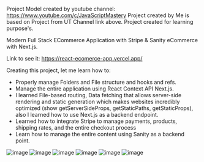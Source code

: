 Project Model created by youtube channel: https://www.youtube.com/c/JavaScriptMastery
Project created by Me is based on Project from UT Channel link above.
Project created for learning purpose's.

Modern Full Stack ECommerce Application with Stripe & Sanity eCommerce with Next.js.

Link to see it: https://react-ecomerce-app.vercel.app/

Creating this project, let me learn how to:

- Properly manage Folders and File structure and hooks and refs.
- Manage the entire application using React Context API Next.js. 
- I learned File-based routing, Data fetching that allows server-side rendering and static generation which makes websites incredibly optimized (show getServerSideProps, getStaticPaths, getStaticProps), also I learned how to use Next.js as a backend endpoint.
- Learned how to integrate Stripe to manage payments, products, shipping rates, and the entire checkout process
- Learn how to manage the entire content using Sanity as a backend point.

![image](https://user-images.githubusercontent.com/93492863/188816854-a0da0843-3224-484b-bec1-62a0f82c32fa.png)
![image](https://user-images.githubusercontent.com/93492863/188816913-19e98c36-e13e-4420-a68c-7f44d7ee450b.png)
![image](https://user-images.githubusercontent.com/93492863/188816957-cbd86e5c-f493-4ed8-a9ca-615e0c5122f8.png)
![image](https://user-images.githubusercontent.com/93492863/188816999-258fd4f9-63eb-4358-b17b-4928be851ab6.png)
![image](https://user-images.githubusercontent.com/93492863/188817043-b45e5d5c-6574-479b-a9f5-bac0f9208107.png)
![image](https://user-images.githubusercontent.com/93492863/188817075-4dd1d587-d38e-457d-982d-a7697e891e12.png)

